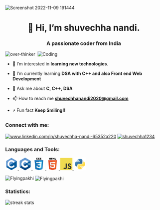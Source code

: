 ![Screenshot 2022-11-09 191444](https://user-images.githubusercontent.com/112820414/200846156-377e0061-661c-4ceb-9f32-dd65f6cea8c5.png)

<h1 align="center">👋 Hi, I’m shuvechha nandi.</h1>
<h3 align="center">A passionate coder from India</h3>
<img align="right" alt="Coding" width="400" src="https://i.pinimg.com/originals/e4/3b/30/e43b30464e7f8dfd8af62ab84909f436.png">

<p align="left"> <img src="https://komarev.com/ghpvc/?username=Flyingpakhi&label=Profile%20views&color=0e75b6&style=flat" alt="over-thinker" /> </p>

- 👀 I’m interested in **learning new technologies**.

- 🌱 I’m currently learning **DSA with C++ and also Front end Web Development**

- 💬 Ask me about **C, C++, DSA**

- 📫 How to reach me **shuvechhanandi2020@gmail.com**

- ⚡ Fun fact **Keep Smiling!!**

<h3 align="left">Connect with me:</h3>
<p align="left">
<a href="https://www.linkedin.com/in/shuvechha-nandi-65352a220" target="blank"><img align="center" src="https://raw.githubusercontent.com/rahuldkjain/github-profile-readme-generator/master/src/images/icons/Social/linked-in-alt.svg" alt="www.linkedin.com/in/shuvechha-nandi-65352a220" height="30" width="40" /></a>
<a href="https://leetcode.com/shuvechha1234/" target="blank"><img align="center" src="https://raw.githubusercontent.com/rahuldkjain/github-profile-readme-generator/master/src/images/icons/Social/leet-code.svg" alt="shuvechha1234" height="30" width="40" /></a>
</p>
<h3 align="left">Languages and Tools:</h3>
<p align="left"> <a href="https://www.cprogramming.com/" target="_blank" rel="noreferrer"> <img src="https://raw.githubusercontent.com/devicons/devicon/master/icons/c/c-original.svg" alt="c" width="40" height="40"/> </a> <a href="https://www.w3schools.com/cpp/" target="_blank" rel="noreferrer"> <img src="https://raw.githubusercontent.com/devicons/devicon/master/icons/cplusplus/cplusplus-original.svg" alt="cplusplus" width="40" height="40"/> </a> <a href="https://www.w3schools.com/css/" target="_blank" rel="noreferrer"> <img src="https://raw.githubusercontent.com/devicons/devicon/master/icons/css3/css3-original-wordmark.svg" alt="css3" width="40" height="40"/> </a> <a href="https://www.w3.org/html/" target="_blank" rel="noreferrer"> <img src="https://raw.githubusercontent.com/devicons/devicon/master/icons/html5/html5-original-wordmark.svg" alt="html5" width="40" height="40"/> </a> <a href="https://developer.mozilla.org/en-US/docs/Web/JavaScript" target="_blank" rel="noreferrer"> <img src="https://raw.githubusercontent.com/devicons/devicon/master/icons/javascript/javascript-original.svg" alt="javascript" width="40" height="40"/> </a> <a href="https://www.python.org" target="_blank" rel="noreferrer"> <img src="https://raw.githubusercontent.com/devicons/devicon/master/icons/python/python-original.svg" alt="python" width="40" height="40"/> </a> </p>

<p><img align="left" src="https://github-readme-stats.vercel.app/api/top-langs?username=Flyingpakhi&show_icons=true&locale=en&layout=compact" alt="Flyingpakhi" /></p>

<p>&nbsp;<img align="center" src="https://github-readme-stats.vercel.app/api?username=Flyingpakhi&show_icons=true&locale=en" alt="Flyingpakhi" /></p>

### Statistics:
![streak stats](https://github-readme-streak-stats.herokuapp.com/?user=Flyingpakhi)
<br>
